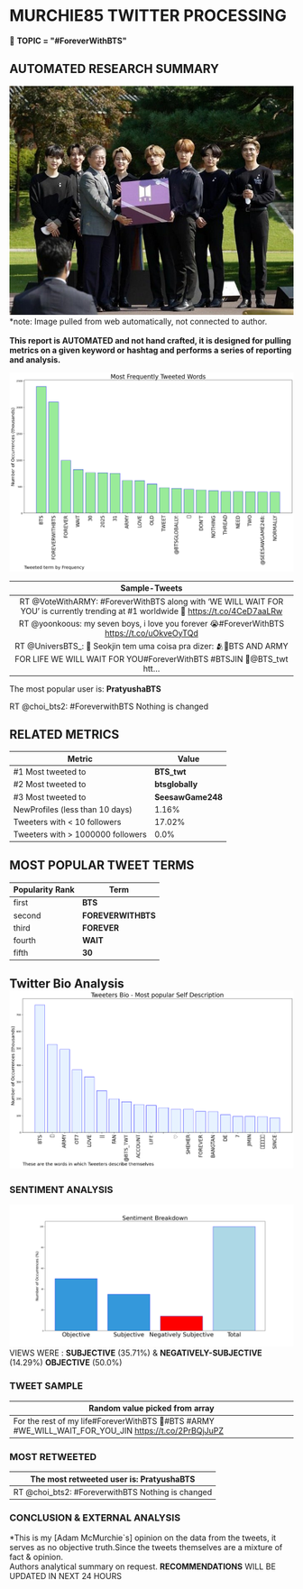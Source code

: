# MURCHIE85 TWITTER PROCESSING 
&#x1F34E; **TOPIC = "#ForeverWithBTS"**

## AUTOMATED RESEARCH SUMMARY

![image](assets/2022-10-17hashtagImage.png)*note: Image pulled from web automatically, not connected to author.
<br></br>
<b> This report is AUTOMATED and not hand crafted, it is designed for pulling metrics on a given keyword or hashtag and performs a series of reporting and analysis.</b>



![image](assets/2022-10-17TWEETS.png)



|                **Sample-Tweets**        |
| :-------------: |
| RT @VoteWithARMY: #ForeverWithBTS along with ‘WE WILL WAIT FOR YOU’ is currently trending at #1 worldwide 💜 https://t.co/4CeD7aaLRw |
| RT @yoonkoous: my seven boys, i love you forever 😭#ForeverWithBTS  https://t.co/uOkveOyTQd |
| RT @UniversBTS_: 🎥 Seokjin tem uma coisa pra dizer: 🫂💜BTS AND ARMY FOR LIFE WE WILL WAIT FOR YOU#ForeverWithBTS #BTSJIN 🦩@BTS_twt htt… |

The most popular user is: **PratyushaBTS**
<div class="alert alert-block alert-danger"> RT @choi_bts2: #ForeverwithBTS 
Nothing is changed</div>

## RELATED METRICS<br>
| Metric | Value |
| ------------- | ------------- |
| #1 Most tweeted to  | **BTS_twt** |
| #2 Most tweeted to  | **btsglobally** |
| #3 Most tweeted to  | **SeesawGame248** |
| NewProfiles (less than 10 days) | 1.16%  |
| Tweeters with < 10 followers  | 17.02%|
| Tweeters with > 1000000 followers  | 0.0%  |



## MOST POPULAR TWEET TERMS 


| Popularity Rank  | Term |
| ------------- | ------------- |
| first  | **BTS**  |
| second  | **FOREVERWITHBTS**  |
| third  | **FOREVER** |
| fourth  | **WAIT**  |
| fifth  | **30**  |


## Twitter Bio Analysis![image](assets/2022-10-17BIO.png)
### SENTIMENT ANALYSIS
![image](assets/2022-10-17sentiment.png)
VIEWS WERE : **SUBJECTIVE**  (35.71%) & **NEGATIVELY-SUBJECTIVE** (14.29%) **OBJECTIVE** (50.0%)

### TWEET SAMPLE 
| Random value picked from array |
| ------------- |
|For the rest of my life#ForeverWithBTS 💜#BTS #ARMY #WE_WILL_WAIT_FOR_YOU_JIN https://t.co/2PrBQjJuPZ |

### MOST RETWEETED 

| The most retweeted user is: **PratyushaBTS**  |
| ------------- |
| RT @choi_bts2: #ForeverwithBTS Nothing is changed |

### CONCLUSION & EXTERNAL ANALYSIS

*This is my [Adam McMurchie`s] opinion on the data from the tweets, it serves as no objective truth.Since the tweets themselves are a mixture of fact & opinion.<br>
Authors analytical summary on request.
**RECOMMENDATIONS** WILL BE UPDATED IN NEXT  24 HOURS <br>